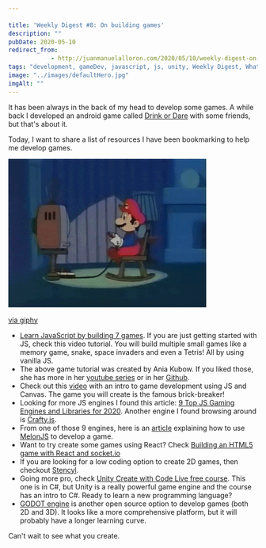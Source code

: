 ```yaml
---

title: 'Weekly Digest #8: On building games'
description: ""
pubDate: 2020-05-10
redirect_from: 
            - http://juanmanuelalloron.com/2020/05/10/weekly-digest-on-building-games/
tags: "development, gameDev, javascript, js, unity, Weekly Digest, Whatever"
image: "../images/defaultHero.jpg"
imgAlt: ""
---
```

It has been always in the back of my head to develop some games. A while back I developed an android game called [Drink or Dare](https://play.google.com/store/apps/details?id=com.sesalefuerte.app&hl=en_US) with some friends, but that's about it.

Today, I want to share a list of resources I have been bookmarking to help me develop games.

![Mario Playing Video Games](../images/media-aX0RqLt2ARSW4-giphy.gif)

[via giphy](https://giphy.com/gifs/video-games-nintendo-mario-aX0RqLt2ARSW4/)

- [Learn JavaScript by building 7 games](https://www.freecodecamp.org/news/learn-javascript-by-building-7-games-video-course/). If you are just getting started with JS, check this video tutorial. You will build multiple small games like a memory game, snake, space invaders and even a Tetris! All by using vanilla JS.
- The above game tutorial was created by Ania Kubow. If you liked those, she has more in her [youtube series](https://www.youtube.com/watch?v=kSt2_YZzCec&list=PLRD1Niz0lz1uR4W3ms6DygWMjXW-6hDB_) or in her [Github](https://github.com/kubowania?tab=repositories).
- Check out this [video](https://www.youtube.com/watch?v=3EMxBkqC4z0) with an intro to game development using JS and Canvas. The game you will create is the famous brick-breaker!
- Looking for more JS engines I found this article: [9 Top JS Gaming Engines and Libraries for 2020](https://blog.bitsrc.io/9-top-js-gaming-engines-and-libraries-for-2020-81707d9f095). Another engine I found browsing around is [Crafty.js](http://craftyjs.com/).
- From one of those 9 engines, here is an [article](https://blog.bitsrc.io/writing-a-typing-game-with-melonjs-ef0dd42f37bf) explaining how to use [MelonJS](http://www.melonjs.org/) to develop a game.
- Want to try create some games using React? Check [Building an HTML5 game with React and socket.io](http://janekk.github.io/2015/03/12/building-html5-game-react-socketio.html)
- If you are looking for a low coding option to create 2D games, then checkout [Stencyl](http://www.stencyl.com/).
- Going more pro, check [Unity Create with Code Live free course](https://learn.unity.com/course/create-with-code-live). This one is in C#, but Unity is a really powerful game engine and the course has an intro to C#. Ready to learn a new programming language?
- [GODOT engine](https://godotengine.org/) is another open source option to develop games (both 2D and 3D). It looks like a more comprehensive platform, but it will probably have a longer learning curve.

Can't wait to see what you create. 
